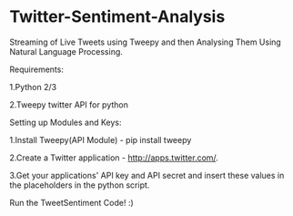 # Twitter-Sentiment-Analysis
Streaming of Live Tweets using Tweepy and then Analysing Them Using Natural Language Processing. 

Requirements:

1.Python 2/3

2.Tweepy twitter API for python

Setting up Modules and Keys:

1.Install Tweepy(API Module) - pip install tweepy

2.Create a Twitter application - http://apps.twitter.com/.

3.Get your applications' API key and API secret and insert these values in the placeholders in the python script.

Run the TweetSentiment Code! :)

